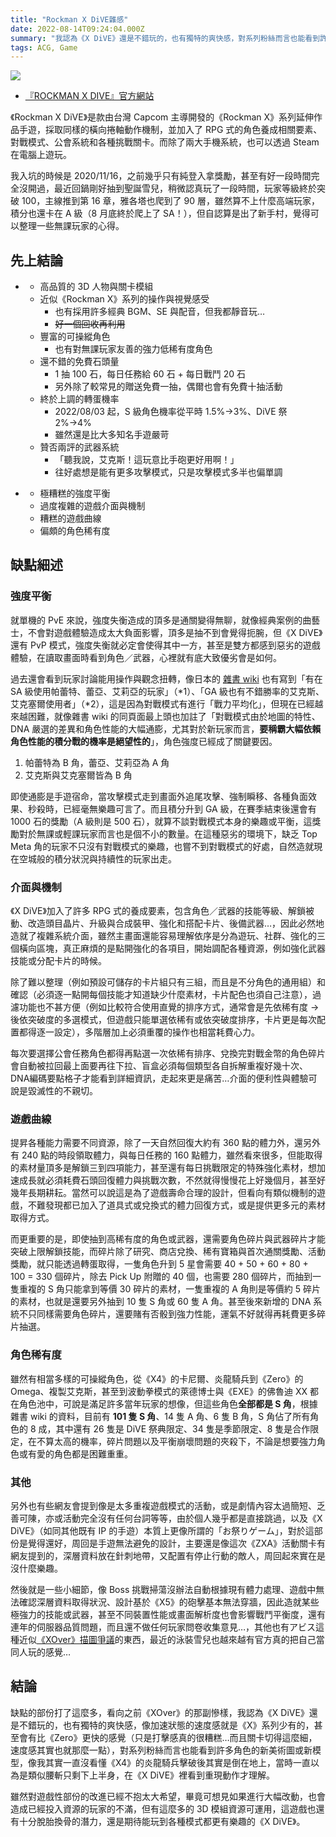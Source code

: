 ```yaml
---
title: "Rockman X DiVE雜感"
date: 2022-08-14T09:24:04.000Z
summary: "我認為《X DiVE》還是不錯玩的，也有獨特的爽快感，對系列粉絲而言也能看到許多角色的新美術圖或新模型，雖然遊戲性部份的改進實在不抱太大希望，但這遊戲也還有十分脫胎換骨的潛力，還是期待能玩到各種模式都更有樂趣的《X DiVE》。"
tags: ACG, Game
---
```


![](https://i.imgur.com/tw1YwOl.jpeg)

- [『ROCKMAN X DIVE』官方網站](https://rxd.capcom.com.tw/zh/index.html)

《Rockman X DiVE》是款由台灣 Capcom 主導開發的《Rockman X》系列延伸作品手遊，採取同樣的橫向捲軸動作機制，並加入了 RPG 式的角色養成相關要素、對戰模式、公會系統和各種挑戰關卡。而除了兩大手機系統，也可以透過 Steam 在電腦上遊玩。

我入坑的時候是 2020/11/16，之前幾乎只有純登入拿獎勵，甚至有好一段時間完全沒開過，最近回鍋剛好抽到聖誕雪兒，稍微認真玩了一段時間，玩家等級終於突破 100，主線推到第 16 章，雅各塔也爬到了 90 層，雖然算不上什麼高端玩家，積分也還卡在 A 級（8 月底終於爬上了 SA！），但自認算是出了新手村，覺得可以整理一些無課玩家的心得。

## 先上結論

- <AutomaticColorText backgroundColor="#1971ff" size="20px" text="優點" />

  - 高品質的 3D 人物與關卡模組
  - 近似《Rockman X》系列的操作與視覺感受
    - 也有採用許多經典 BGM、SE 與配音，但我都靜音玩…
    - ~~好一個回收再利用~~
  - 豐富的可操縱角色
    - 也有對無課玩家友善的強力低稀有度角色
  - 還不錯的免費石頭量
    - 1 抽 100 石，每日任務給 60 石 + 每日戰鬥 20 石
    - 另外除了較常見的贈送免費一抽，偶爾也會有免費十抽活動
  - 終於上調的轉蛋機率
    - 2022/08/03 起，S 級角色機率從平時 1.5%→3%、DiVE 祭 2%→4%
    - 雖然還是比大多知名手遊嚴苛
  - 贊否兩評的武器系統
    - 「聽我說，艾克斯！這玩意比手砲更好用啊！」
    - 往好處想是能有更多攻擊模式，只是攻擊模式多半也偏單調

- <AutomaticColorText backgroundColor="#ff4b00" size="20px" text="缺點" />

  - 極糟糕的強度平衡
  - 過度複雜的遊戲介面與機制
  - 糟糕的遊戲曲線
  - 偏頗的角色稀有度

## 缺點細述

### 強度平衡

就單機的 PvE 來說，強度失衡造成的頂多是通關變得無聊，就像經典案例的曲藝士，不會對遊戲體驗造成太大負面影響，頂多是抽不到會覺得扼腕，但《X DiVE》還有 PvP 模式，強度失衡就必定會使得其中一方，甚至是雙方都感到惡劣的遊戲體驗，在讀取畫面時看到角色／武器，心裡就有底大致優劣會是如何。

過去還會看到玩家討論能用操作與觀念扭轉，像日本的 [雜書 wiki][] 也有寫到「有在 SA 級使用帕蕾特、蕾亞、艾莉亞的玩家」（\*1）、「GA 級也有不錯勝率的艾克斯、艾克塞爾使用者」（\*2），這是因為對戰模式有進行「戰力平均化」，但現在已經越來越困難，就像雜書 wiki 的同頁面最上頭也加註了「對戰模式由於地圖的特性、DNA 嚴選的差異和角色性能的大幅通膨，尤其對於新玩家而言，**要稱霸大幅依賴角色性能的積分戰的機率是絕望性的**」，角色強度已經成了關鍵要因。

1. 帕蕾特為 B 角，蕾亞、艾莉亞為 A 角
2. 艾克斯與艾克塞爾皆為 B 角

即使通膨是手遊宿命，當攻擊模式走到畫面外追尾攻擊、強制瞬移、各種負面效果、秒殺時，已經毫無樂趣可言了。而且積分升到 GA 級，在賽季結束後還會有 1000 石的獎勵（A 級則是 500 石），就算不談對戰模式本身的樂趣或平衡，這獎勵對於無課或輕課玩家而言也是個不小的數量。在這種惡劣的環境下，缺乏 Top Meta 角的玩家不只沒有對戰模式的樂趣，也嘗不到對戰模式的好處，自然造就現在空城般的積分狀況與持續性的玩家出走。

[雜書 wiki]: https://wikiwiki.jp/rockmanxdive/tier

### 介面與機制

《X DiVE》加入了許多 RPG 式的養成要素，包含角色／武器的技能等級、解鎖被動、改造頭目晶片、升級與合成裝甲、強化和搭配卡片、後備武器…，因此必然地造就了複雜系統介面，雖然主畫面還能容易理解依序是分為遊玩、社群、強化的三個橫向區塊，真正麻煩的是點開強化的各項目，開始調配各種資源，例如強化武器技能或分配卡片的時候。

除了難以整理（例如預設可儲存的卡片組只有三組，而且是不分角色的通用組）和確認（必須逐一點開每個技能才知道缺少什麼素材，卡片配色也須自己注意），過濾功能也不甚方便（例如比較符合使用直覺的排序方式，通常會是先依稀有度 → 後依突破度的多選模式，但遊戲只能單選依稀有或依突破度排序，卡片更是每次配置都得逐一設定），多階層加上必須重覆的操作也相當耗費心力。

每次要選擇公會任務角色都得再點選一次依稀有排序、兌換完對戰金幣的角色碎片會自動被拉回最上面要再往下拉、盲盒必須每個類型各自拆解重複好幾十次、DNA編碼要點格子才能看到詳細資訊，走起來更是痛苦…介面的便利性與體驗可說是毀滅性的不親切。

### 遊戲曲線

提昇各種能力需要不同資源，除了一天自然回復大約有 360 點的體力外，還另外有 240 點的時段領取體力，與每日任務的 160 點體力，雖然看來很多，但能取得的素材量頂多是解鎖三到四項能力，甚至還有每日挑戰限定的特殊強化素材，想加速成長就必須耗費石頭回復體力與挑戰次數，不然就得慢慢花上好幾個月，甚至好幾年長期耕耘。當然可以說這是為了遊戲壽命合理的設計，但看向有類似機制的遊戲，不難發現都已加入了道具式或兌換式的體力回復方式，或是提供更多元的素材取得方式。

而更重要的是，即使抽到高稀有度的角色或武器，還需要角色碎片與武器碎片才能突破上限解鎖技能，而碎片除了研究、商店兌換、稀有寶箱與首次通關獎勵、活動獎勵，就只能透過轉蛋取得，一隻角色升到 5 星會需要 40 + 50 + 60 + 80 + 100 = 330 個碎片，除去 Pick Up 附贈的 40 個，也需要 280 個碎片，而抽到一隻重複的 S 角只能拿到等價 30 碎片的素材，一隻重複的 A 角則是等價約 5 碎片的素材，也就是還要另外抽到 10 隻 S 角或 60 隻 A 角。甚至後來新增的 DNA 系統不只同樣需要角色碎片，還要賭有否骰到強力性能，運氣不好就得再耗費更多碎片抽選。

### 角色稀有度

雖然有相當多樣的可操縱角色，從《X4》的卡尼爾、炎龍騎兵到《Zero》的 Omega、複製艾克斯，甚至到波動拳模式的萊德博士與《EXE》的佛魯迪 XX 都在角色池中，可說是滿足許多當年玩家的想像，但這些角色**全部都是 S 角**，根據雜書 wiki 的資料，目前有 **101 隻 S 角**、14 隻 A 角、6 隻 B 角，S 角佔了所有角色的 8 成，其中還有 26 隻是 DiVE 祭典限定、34 隻是季節限定、8 隻是合作限定，在不算太高的機率，碎片問題以及平衡崩壞問題的夾殺下，不論是想要強力角色或有愛的角色都是困難重重。

### 其他

另外也有些網友會提到像是太多重複遊戲模式的活動，或是劇情內容太過簡短、乏善可陳，亦或活動完全沒有任何台詞等等，由於個人幾乎都是直接跳過，以及《X DiVE》（如同其他既有 IP 的手遊）本質上更像所謂的「お祭りゲーム」，對於這部份是覺得還好，周回是手遊無法避免的設計，主要還是像這次《ZXA》活動關卡有網友提到的，深層資料放在針刺地帶，又配置有停止行動的敵人，周回起來實在是沒什麼樂趣。

然後就是一些小細節，像 Boss 挑戰掃蕩沒辦法自動根據現有體力處理、遊戲中無法確認深層資料取得狀況、設計基於《X5》的砲擊基本無法穿牆，因此造就某些極強力的技能或武器，甚至不同裝置性能或畫面解析度也會影響戰鬥平衡度，還有連年的伺服器品質問題，而且還不做任何玩家問卷收集意見…，其他也有アビス這種近似[《XOver》描圖爭議][]的東西，最近的泳裝雪兒也越來越有官方真的把自己當同人玩的感覺…

[《xover》描圖爭議]: https://twitter.com/capkobun/status/711536534344732672

## 結論

缺點的部份打了這麼多，看向之前《XOver》的那副慘樣，我認為《X DiVE》還是不錯玩的，也有獨特的爽快感，像加速狀態的速度感就是《X》系列少有的，甚至會有比《Zero》更快的感覺（只是打擊感真的很糟糕…而且關卡切得這麼細，速度感其實也就那麼一點），對系列粉絲而言也能看到許多角色的新美術圖或新模型，像我其實一直沒看懂《X4》的炎龍騎兵擊破後其實是倒在地上，當時一直以為是類似腰斬只剩下上半身，在《X DiVE》裡看到重現動作才理解。

雖然對遊戲性部份的改進已經不抱太大希望，畢竟可想見如果進行大幅改動，也會造成已經投入資源的玩家的不滿，但有這麼多的 3D 模組資源可運用，這遊戲也還有十分脫胎換骨的潛力，還是期待能玩到各種模式都更有樂趣的《X DiVE》。

<script>
  import AutomaticColorText from "$lib/AutomaticColorText.svelte";
</script>
